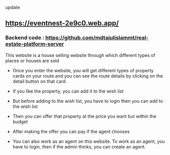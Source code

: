 update
## https://eventnest-2e9c0.web.app/
### Backend code : https://github.com/mdtajulislammt/real-estate-platform-server

This website is a house selling website through which different types of places or houses are sold

- Once you enter the website, you will get different types of property cards on your route and you can see the route details by clicking on the detail button on that card.

- If you like the property, you can add it to the wish list
- But before adding to the wish list, you have to login then you can add to the wish list
- Then you can offer that property at the price you want but within the budget
- After making the offer you can pay if the agent chooses
- You can also work as an agent on this website. To work as an agent, you have to login, then if the admin thinks, you can create an agent.

